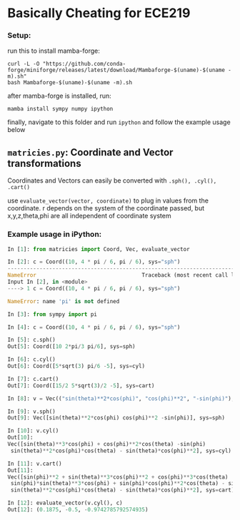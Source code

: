 # Basically Cheating for ECE219

### Setup:

run this to install mamba-forge:
```
curl -L -O "https://github.com/conda-forge/miniforge/releases/latest/download/Mambaforge-$(uname)-$(uname -m).sh"
bash Mambaforge-$(uname)-$(uname -m).sh
```
after mamba-forge is installed, run:
```
mamba install sympy numpy ipython
```
finally, navigate to this folder and run `ipython` and follow the example usage below

`matricies.py`: Coordinate and Vector transformations
----

Coordinates and Vectors can easily be converted with `.sph(), .cyl(), .cart()`

use `evaluate_vector(vector, coordinate)` to plug in values from the coordinate. r depends on the system of the coordinate passed, but x,y,z,theta,phi are all independent of coordinate system


### Example usage in iPython:

```python
In [1]: from matricies import Coord, Vec, evaluate_vector

In [2]: c = Coord((10, 4 * pi / 6, pi / 6), sys="sph")
---------------------------------------------------------------------------
NameError                                 Traceback (most recent call last)
Input In [2], in <module>
----> 1 c = Coord((10, 4 * pi / 6, pi / 6), sys="sph")

NameError: name 'pi' is not defined

In [3]: from sympy import pi

In [4]: c = Coord((10, 4 * pi / 6, pi / 6), sys="sph")

In [5]: c.sph()
Out[5]: Coord([10 2*pi/3 pi/6], sys=sph)

In [6]: c.cyl()
Out[6]: Coord([5*sqrt(3) pi/6 -5], sys=cyl)

In [7]: c.cart()
Out[7]: Coord([15/2 5*sqrt(3)/2 -5], sys=cart)

In [8]: v = Vec(("sin(theta)**2*cos(phi)", "cos(phi)**2", "-sin(phi)"), sys="sph")

In [9]: v.sph()
Out[9]: Vec([sin(theta)**2*cos(phi) cos(phi)**2 -sin(phi)], sys=sph)

In [10]: v.cyl()
Out[10]:
Vec([sin(theta)**3*cos(phi) + cos(phi)**2*cos(theta) -sin(phi)
 sin(theta)**2*cos(phi)*cos(theta) - sin(theta)*cos(phi)**2], sys=cyl)

In [11]: v.cart()
Out[11]:
Vec([sin(phi)**2 + sin(theta)**3*cos(phi)**2 + cos(phi)**3*cos(theta)
 sin(phi)*sin(theta)**3*cos(phi) + sin(phi)*cos(phi)**2*cos(theta) - sin(phi)*cos(phi)
 sin(theta)**2*cos(phi)*cos(theta) - sin(theta)*cos(phi)**2], sys=cart)

In [12]: evaluate_vector(v.cyl(), c)
Out[12]: (0.1875, -0.5, -0.9742785792574935)

```


